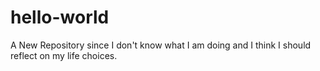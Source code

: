 # hello-world
A New Repository since I don't know what I am doing and I think I should reflect on my life choices.
